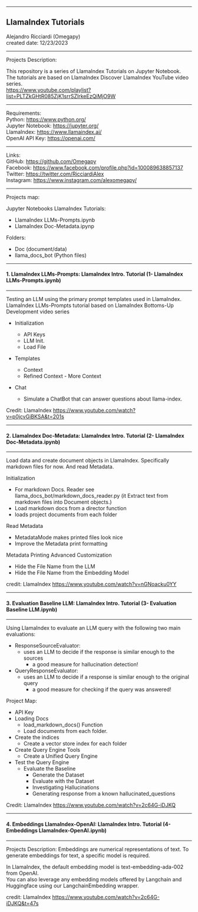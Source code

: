-----------------------------------------------------------------------------------------------------------------------------
LlamaIndex Tutorials
-----------------------------------------------------------------------------------------------------------------------------


 Alejandro Ricciardi (Omegapy)  
 created date: 12/23/2023  

-----------------------------------------------------------------------------------------------------------------------------
Projects Description:

This repository is a series of LlamaIndex Tutorials on Jupyter Notebook.  
The tutorials are based on LlamaIndex Discover LlamaIndex YouTube video series.  
https://www.youtube.com/playlist?list=PLTZkGHtR085ZjK1srrSZIrkeEzQiMjO9W

-----------------------------------------------------------------------------------------------------------------------------
Requirements:  
Python: https://www.python.org/  
Jupyter Notebook: https://jupyter.org/  
LlamaIndex: https://www.llamaindex.ai/  
OpenAI API Key: https://openai.com/  

-----------------------------------------------------------------------------------------------------------------------------

Links:   
GitHub: https://github.com/Omegapy   
Facebook: https://www.facebook.com/profile.php?id=100089638857137  
Twitter: https://twitter.com/RicciardiAlex  
Instagram: https://www.instagram.com/alexomegapy/

-----------------------------------------------------------------------------------------------------------------------------
 Projects map:  
 
Jupyter Notebooks LlamaIndex Tutorials:
- LlamaIndex LLMs-Prompts.ipynb
- LlamaIndex Doc-Metadata.ipynp

Folders:
- Doc (document/data)
- llama_docs_bot (Python files)
-----------------------------------------------------------------------------------------------------------------------------

#### 1. LlamaIndex LLMs-Prompts: LlamaIndex Intro. Tutorial (1- LlamaIndex LLMs-Prompts.ipynb)
-----------------------------------------------------------------------------------------------------------------------------
Testing an LLM using the primary prompt templates used in LlamaIndex.  
LlamaIndex LLMs-Prompts tutorial based on LlamaIndex Bottoms-Up Development video series

- Initialization 
    - API Keys
    - LLM Init.
    - Load File

- Templates
    - Context
    - Refined Context - More Context

- Chat
    - Simulate a ChatBot that can answer questions about llama-index.

Credit: LlamaIndex https://www.youtube.com/watch?v=p0jcvGiBKSA&t=201s

-----------------------------------------------------------------------------------------------------------------------------

#### 2. LlamaIndex Doc-Metadata: LlamaIndex Intro. Tutorial (2- LlamaIndex Doc-Metadata.ipynb)
-----------------------------------------------------------------------------------------------------------------------------
Load data and create document objects in LlamaIndex. Specifically markdown files for now. And read Metadata.  

Initialization
- For markdown Docs. Reader see llama_docs_bot/markdown_docs_reader.py (it Extract text from markdown files into Document objects.)
- Load markdown docs from a director function
- loads project documents from each folder

Read Metadata
- MetadataMode makes printed files look nice
- Improve the Metadata print formatting 

Metadata Printing Advanced Customization
- Hide the File Name from the LLM
- Hide the File Name from the Embedding Model 

credit: LlamaIndex https://www.youtube.com/watch?v=nGNoacku0YY

-----------------------------------------------------------------------------------------------------------------------------

#### 3. Evaluation Baseline LLM: LlamaIndex Intro. Tutorial (3- Evaluation Baseline LLM.ipynb)
-----------------------------------------------------------------------------------------------------------------------------
Using LlamaIndex to evaluate an LLM query with the following two main evaluations:
- ResponseSourceEvaluator:
    - uses an LLM to decide if the response is similar enough to the sources 
        - a good measure for hallucination detection!
- QueryResponseEvaluator:
    - uses an LLM to decide if a response is similar enough to the original query 
        - a good measure for checking if the query was answered!

Project Map:

- API Key
- Loading Docs
    - load_markdown_docs() Function
    - Load documents from each folder.
- Create the indices
   - Create a vector store index for each folder 
- Create Query Engine Tools
    - Create a Unified Query Engine
- Test the Query Engine
    - Evaluate the Baseline
        - Generate the Dataset
        - Evaluate with the Dataset
        - Investigating Hallucinations
        - Generating response from a known hallucinated_questions
    
Credit: LlamaIndex https://www.youtube.com/watch?v=2c64G-iDJKQ

-----------------------------------------------------------------------------------------------------------------------------

#### 4. Embeddings LlamaIndex-OpenAI: LlamaIndex Intro. Tutorial (4- Embeddings LlamaIndex-OpenAI.ipynb)
-----------------------------------------------------------------------------------------------------------------------------
Projects Description:
Embeddings are numerical representations of text. To generate embeddings for text, a specific model is required.

In LlamaIndex, the default embedding model is text-embedding-ada-002 from OpenAI.  
You can also leverage any embedding models offered by Langchain and Huggingface using our LangchainEmbedding wrapper.

credit: LlamaIndex https://www.youtube.com/watch?v=2c64G-iDJKQ&t=47s
